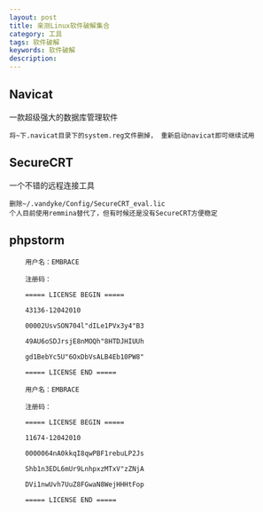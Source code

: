 ```yaml
---
layout: post
title: 亲测Linux软件破解集合
category: 工具
tags: 软件破解
keywords: 软件破解
description: 
---
```


## Navicat
一款超级强大的数据库管理软件

	将~下.navicat目录下的system.reg文件删掉， 重新启动navicat即可继续试用

## SecureCRT
一个不错的远程连接工具

	删除~/.vandyke/Config/SecureCRT_eval.lic
	个人目前使用remmina替代了，但有时候还是没有SecureCRT方便稳定

## phpstorm

		用户名：EMBRACE
		
		注册码：
		
		===== LICENSE BEGIN =====
		
		43136-12042010
		
		00002UsvSON704l"dILe1PVx3y4"B3
		
		49AU6oSDJrsjE8nMOQh"8HTDJHIUUh
		
		gd1BebYc5U"6OxDbVsALB4Eb10PW8"
		
		===== LICENSE END =====
		
		用户名：EMBRACE
		
		注册码：
		
		===== LICENSE BEGIN =====
		
		11674-12042010
		
		0000064nA0kkqI8qwPBF1rebuLP2Js
		
		Shb1n3EDL6mUr9LnhpxzMTxV"zZNjA
		
		DVi1nwUvh7UuZ8FGwaN8WejHHHtFop
		
		===== LICENSE END =====
